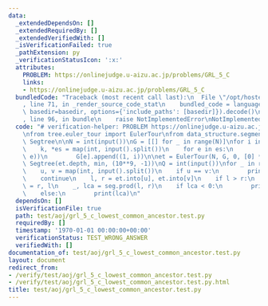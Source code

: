 ```yaml
---
data:
  _extendedDependsOn: []
  _extendedRequiredBy: []
  _extendedVerifiedWith: []
  _isVerificationFailed: true
  _pathExtension: py
  _verificationStatusIcon: ':x:'
  attributes:
    PROBLEM: https://onlinejudge.u-aizu.ac.jp/problems/GRL_5_C
    links:
    - https://onlinejudge.u-aizu.ac.jp/problems/GRL_5_C
  bundledCode: "Traceback (most recent call last):\n  File \"/opt/hostedtoolcache/PyPy/3.10.13/x64/lib/pypy3.10/site-packages/onlinejudge_verify/documentation/build.py\"\
    , line 71, in _render_source_code_stat\n    bundled_code = language.bundle(stat.path,\
    \ basedir=basedir, options={'include_paths': [basedir]}).decode()\n  File \"/opt/hostedtoolcache/PyPy/3.10.13/x64/lib/pypy3.10/site-packages/onlinejudge_verify/languages/python.py\"\
    , line 96, in bundle\n    raise NotImplementedError\nNotImplementedError\n"
  code: "# verification-helper: PROBLEM https://onlinejudge.u-aizu.ac.jp/problems/GRL_5_C\n\
    \nfrom tree.euler_tour import EulerTour\nfrom data_structure.segment_tree import\
    \ Segtree\n\nN = int(input())\nG = [[] for _ in range(N)]\nfor i in range(N):\n\
    \    k, *es = map(int, input().split())\n    for e in es:\n        G[i].append((1,\
    \ e))\n        G[e].append((1, i))\n\net = EulerTour(N, G, 0, [0] * N)\nseg =\
    \ Segtree(et.depth, min, (10**9, -1))\nQ = int(input())\nfor _ in range(Q):\n\
    \    u, v = map(int, input().split())\n    if u == v:\n        print(u)\n    \
    \    continue\n    l, r = et.into[u], et.into[v]\n    if l > r:\n        l, r\
    \ = r, l\n    _, lca = seg.prod(l, r)\n    if lca < 0:\n        print(et.parent[~lca])\n\
    \    else:\n        print(lca)\n"
  dependsOn: []
  isVerificationFile: true
  path: test/aoj/grl_5_c_lowest_common_ancestor.test.py
  requiredBy: []
  timestamp: '1970-01-01 00:00:00+00:00'
  verificationStatus: TEST_WRONG_ANSWER
  verifiedWith: []
documentation_of: test/aoj/grl_5_c_lowest_common_ancestor.test.py
layout: document
redirect_from:
- /verify/test/aoj/grl_5_c_lowest_common_ancestor.test.py
- /verify/test/aoj/grl_5_c_lowest_common_ancestor.test.py.html
title: test/aoj/grl_5_c_lowest_common_ancestor.test.py
---
```

